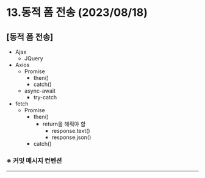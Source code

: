 # 13.동적 폼 전송 (2023/08/18)

## [동적 폼 전송]

- Ajax
    - JQuery
- Axios
    - Promise
        - then()
        - catch()
    - async-await
        - try-catch
- fetch
    - Promise
        - then()
            - return을 해줘야 함
                - response.text()
                - response.json()
        - catch()

### ※ 커밋 메시지 컨벤션

---

